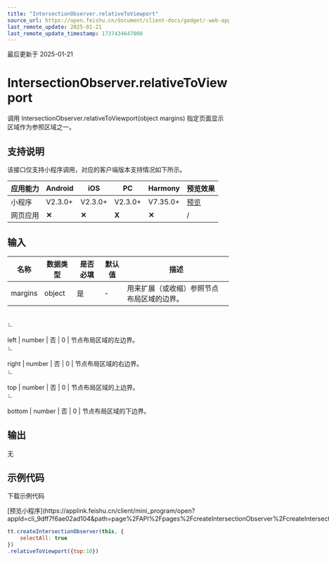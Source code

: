 ```yaml
---
title: "IntersectionObserver.relativeToViewport"
source_url: https://open.feishu.cn/document/client-docs/gadget/-web-app-api/ttml/intersectionobserver/relativetoviewport
last_remote_update: 2025-01-21
last_remote_update_timestamp: 1737434647000
---
```

最后更新于 2025-01-21

# IntersectionObserver.relativeToViewport

调用 IntersectionObserver.relativeToViewport(object margins) 指定页面显示区域作为参照区域之一。

## 支持说明

该接口仅支持小程序调用，对应的客户端版本支持情况如下所示。

应用能力 | Android | iOS | PC | Harmony | 预览效果
--- | --- | --- | --- | --- | ---
小程序 | V2.3.0+ | V2.3.0+ | V2.3.0+ | V7.35.0+ | [预览](https://applink.feishu.cn/client/mini_program/open?appId=cli_9dff7f6ae02ad104&path=%E8%BF%99%E9%87%8C%E4%B8%80%E5%AE%9A%E8%A6%81%E4%BF%AE%E6%94%B9%E6%88%90%E5%85%B7%E4%BD%93%E7%9A%84%E8%B7%AF%E5%BE%84)
网页应用 | **✕** | **✕** | **X** | **✕** | /

## 输入

名称 | 数据类型 | 是否必填 | 默认值 | 描述
--- | --- | --- | --- | ---
margins | object | 是 | \- | 用来扩展（或收缩）参照节点布局区域的边界。
&emsp;  
                    ∟  
                &nbsp;  
                    left | number | 否 | 0 | 节点布局区域的左边界。
&emsp;  
                    ∟  
                &nbsp;  
                    right | number | 否 | 0 | 节点布局区域的右边界。
&emsp;  
                    ∟  
                &nbsp;  
                    top | number | 否 | 0 | 节点布局区域的上边界。
&emsp;  
                    ∟  
                &nbsp;  
                    bottom | number | 否 | 0 | 节点布局区域的下边界。

## 输出
无

## 示例代码

<md-download-code href="https://open.feishu.cn/document/uYjL24iN/uYDM04iNwQjL2ADN" mobileDisplay="none">下载示例代码</md-download-code>

<div style="display: flex">
          [预览小程序](https://applink.feishu.cn/client/mini_program/open?appId=cli_9dff7f6ae02ad104&path=page%2FAPI%2Fpages%2FcreateIntersectionObserver%2FcreateIntersectionObserver)

</div> 

```js
tt.createIntersectionObserver(this, {
    selectAll: true
})
.relativeToViewport({top:10})
```
